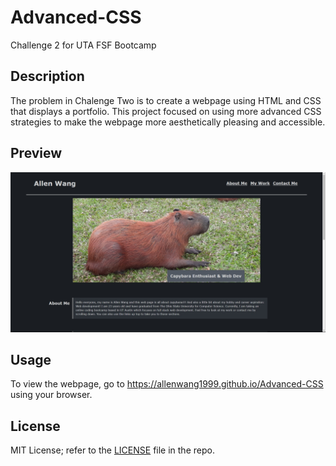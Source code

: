 # Advanced-CSS
Challenge 2 for UTA FSF Bootcamp

## Description
The problem in Chalenge Two is to create a webpage using HTML and CSS that displays a portfolio. This project focused on using more advanced CSS strategies to make the webpage more aesthetically pleasing and accessible.

## Preview
![Challenge Two Webpage Preview](./Assets/challenge2preview.jpg)

## Usage
To view the webpage, go to https://allenwang1999.github.io/Advanced-CSS using your browser.

## License
MIT License; refer to the <a href="LICENSE">LICENSE</a> file in the repo.

